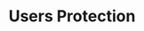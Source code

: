 ---
title: "Users Protection"
description: "Legal guidance and protection for individuals navigating complex legal situations."
officeVision: "We are committed to protecting individual users' rights in an increasingly complex digital and legal environment. Our practice focuses on empowering individuals with the knowledge and legal support they need to navigate personal legal challenges, privacy concerns, and consumer protection issues."
services:
  - "Privacy Rights and Data Protection"
  - "Consumer Protection and Fraud Defense"
  - "Digital Rights and Online Safety"
  - "Identity Theft Recovery and Prevention"
  - "Contract Dispute Resolution"
  - "Personal Legal Document Review"
  - "Harassment and Cyberbullying Protection"
  - "Terms of Service and Privacy Policy Analysis"
--- 